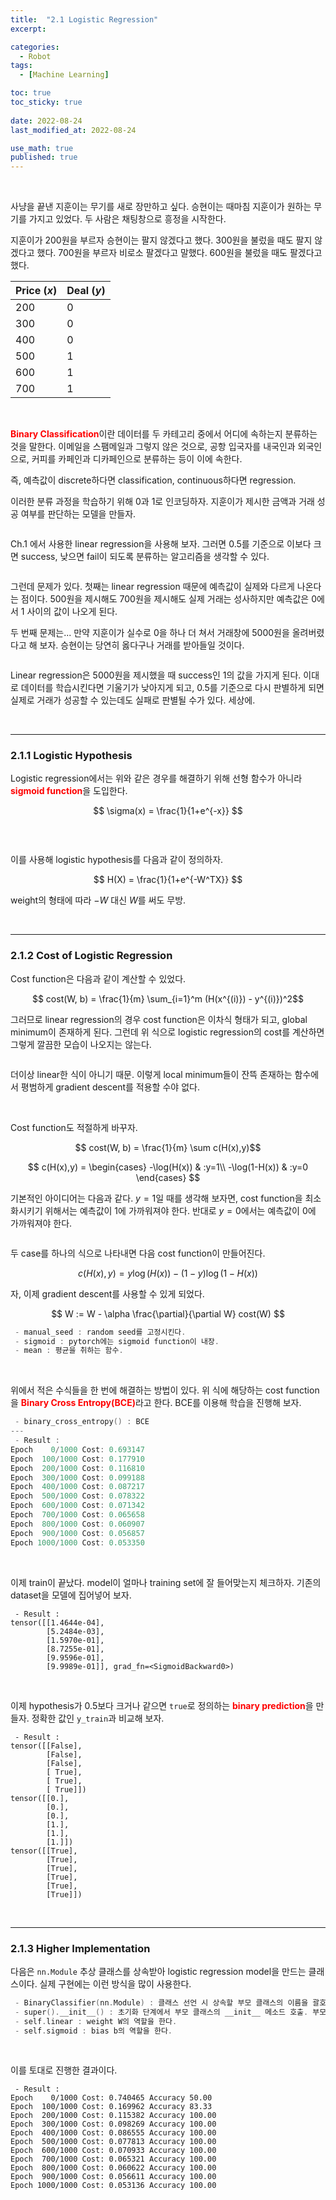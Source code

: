```yaml
---
title:  "2.1 Logistic Regression"
excerpt: 

categories:
  - Robot
tags:
  - [Machine Learning]

toc: true
toc_sticky: true
 
date: 2022-08-24
last_modified_at: 2022-08-24

use_math: true
published: true
---
```


<br>

사냥을 끝낸 지훈이는 무기를 새로 장만하고 싶다. 승현이는 때마침 지훈이가 원하는 무기를 가지고 있었다. 두 사람은 채팅창으로 흥정을 시작한다.

지훈이가 200원을 부르자 승현이는 팔지 않겠다고 했다.
300원을 불렀을 때도 팔지 않겠다고 했다.
700원을 부르자 비로소 팔겠다고 말했다. 600원을 불렀을 때도 팔겠다고 했다.


|Price ($x$)|Deal ($y$)|
|---|---|
|200|0|
|300|0|
|400|0|
|500|1|
|600|1|
|700|1|

<br>

<span style="color:red">**Binary Classification**</span>이란 데이터를 두 카테고리 중에서 어디에 속하는지 분류하는 것을 말한다. 이메일을 스팸메일과 그렇지 않은 것으로, 공항 입국자를 내국인과 외국인으로, 커피를 카페인과 디카페인으로 분류하는 등이 이에 속한다.

즉, 예측값이 discrete하다면 classification, continuous하다면 regression.

이러한 분류 과정을 학습하기 위해 0과 1로 인코딩하자. 지훈이가 제시한 금액과 거래 성공 여부를 판단하는 모델을 만들자.

<p align="center"><img src="/assets/image/machine_learning/ml/ch2/220824.svg" width="" height="" title="" alt=""><br/></p>

Ch.1 에서 사용한 linear regression을 사용해 보자. 그러면 0.5를 기준으로 이보다 크면 success, 낮으면 fail이 되도록 분류하는 알고리즘을 생각할 수 있다.

<p align="center"><img src="/assets/image/machine_learning/ml/ch2/220824_2.svg" width="" height="" title="" alt=""><br/></p>

그런데 문제가 있다. 첫째는 linear regression 때문에 예측값이 실제와 다르게 나온다는 점이다. 500원을 제시해도 700원을 제시해도 실제 거래는 성사하지만 예측값은 0에서 1 사이의 값이 나오게 된다.

두 번째 문제는... 만약 지훈이가 실수로 0을 하나 더 쳐서 거래창에 5000원을 올려버렸다고 해 보자. 승현이는 당연히 옳다구나 거래를 받아들일 것이다.

<p align="center"><img src="/assets/image/machine_learning/ml/ch2/220824_3.svg" width="" height="" title="" alt=""><br/></p>

Linear regression은 5000원을 제시했을 때 success인 1의 값을 가지게 된다. 이대로 데이터를 학습시킨다면 기울기가 낮아지게 되고, 0.5를 기준으로 다시 판별하게 되면 실제로 거래가 성공할 수 있는데도 실패로 판별될 수가 있다. 세상에.

<br>

***

### 2.1.1 Logistic Hypothesis

Logistic regression에서는 위와 같은 경우를 해결하기 위해 선형 함수가 아니라 <span style="color:red">**sigmoid function**</span>을 도입한다.

$$ \sigma(x) = \frac{1}{1+e^{-x}} $$

<p align="center"><img src="/assets/image/machine_learning/ml/ch2/220824_4.png" width="" height="" title="" alt=""><br/></p>

<br>

이를 사용해 logistic hypothesis를 다음과 같이 정의하자.

$$ H(X) = \frac{1}{1+e^{-W^TX}} $$

weight의 형태에 따라 $-W$ 대신 $W$를 써도 무방.

<br>

***

### 2.1.2 Cost of Logistic Regression

Cost function은 다음과 같이 계산할 수 있었다.

$$ cost(W, b) = \frac{1}{m} \sum_{i=1}^m (H(x^{(i)}) - y^{(i)})^2$$

그러므로 linear regression의 경우 cost function은 이차식 형태가 되고, global minimum이 존재하게 된다. 그런데 위 식으로 logistic regression의 cost를 계산하면 그렇게 깔끔한 모습이 나오지는 않는다.

<p align="center"><img src="/assets/image/machine_learning/ml/ch2/220824_5.svg" width="" height="" title="" alt=""><br/></p>

더이상 linear한 식이 아니기 때문. 이렇게 local minimum들이 잔뜩 존재하는 함수에서 평범하게 gradient descent를 적용할 수야 없다.

<br>

Cost function도 적절하게 바꾸자.

$$ cost(W, b) = \frac{1}{m} \sum c(H(x),y)$$

$$ c(H(x),y) = \begin{cases} 
                -\log(H(x)) & :y=1\\
                -\log(1-H(x)) & :y=0
          \end{cases} $$

기본적인 아이디어는 다음과 같다. $y=1$일 때를 생각해 보자면, cost function을 최소화시키기 위해서는 예측값이 1에 가까워져야 한다. 반대로 $y=0$에서는 예측값이 0에 가까워져야 한다.

<p align="center"><img src="/assets/image/machine_learning/ml/ch2/220824_6.png" width="" height="" title="" alt=""><br/></p>

두 case를 하나의 식으로 나타내면 다음 cost function이 만들어진다.

$$ c(H(x),y) = y \log(H(x))-(1-y)\log(1-H(x)) $$

자, 이제 gradient descent를 사용할 수 있게 되었다.

$$ W := W - \alpha \frac{\partial}{\partial W} cost(W) $$

<script src="https://gist.github.com/younghwanJoo1608/7d7f559960c4edab998fef60f6773ad2.js"></script>

```cpp
 - manual_seed : random seed를 고정시킨다.
 - sigmoid : pytorch에는 sigmoid function이 내장.
 - mean : 평균을 취하는 함수.
```

<br>

위에서 적은 수식들을 한 번에 해결하는 방법이 있다. 위 식에 해당하는 cost function을 <span style="color:red">**Binary Cross Entropy(BCE)**</span>라고 한다. BCE를 이용해 학습을 진행해 보자.

<script src="https://gist.github.com/younghwanJoo1608/f13e073748f9f4d5502835dfd3194dd7.js"></script>

```cpp
 - binary_cross_entropy() : BCE
---
 - Result :
Epoch    0/1000 Cost: 0.693147
Epoch  100/1000 Cost: 0.177910
Epoch  200/1000 Cost: 0.116810
Epoch  300/1000 Cost: 0.099188
Epoch  400/1000 Cost: 0.087217
Epoch  500/1000 Cost: 0.078322
Epoch  600/1000 Cost: 0.071342
Epoch  700/1000 Cost: 0.065658
Epoch  800/1000 Cost: 0.060907
Epoch  900/1000 Cost: 0.056857
Epoch 1000/1000 Cost: 0.053350
```

<br>

이제 train이 끝났다. model이 얼마나 training set에 잘 들어맞는지 체크하자. 기존의 dataset을 모델에 집어넣어 보자.

<script src="https://gist.github.com/younghwanJoo1608/cffaedd48dbccc3d4f3b41cebe4aa680.js"></script>

```
 - Result :
tensor([[1.4644e-04],
        [5.2484e-03],
        [1.5970e-01],
        [8.7255e-01],
        [9.9596e-01],
        [9.9989e-01]], grad_fn=<SigmoidBackward0>)
```

<br>

이제 hypothesis가 0.5보다 크거나 같으면 `true`로 정의하는 <span style="color:red">**binary prediction**</span>을 만들자. 정확한 값인 `y_train`과 비교해 보자.

<script src="https://gist.github.com/younghwanJoo1608/c237f808c2b5519c1787837127ce74c2.js"></script>

```
 - Result :
tensor([[False],
        [False],
        [False],
        [ True],
        [ True],
        [ True]])
tensor([[0.],
        [0.],
        [0.],
        [1.],
        [1.],
        [1.]])
tensor([[True],
        [True],
        [True],
        [True],
        [True],
        [True]])
```

<br>

***

### 2.1.3 Higher Implementation

다음은 `nn.Module` 추상 클래스를 상속받아 logistic regression model을 만드는 클래스이다. 실제 구현에는 이런 방식을 많이 사용한다.

<script src="https://gist.github.com/younghwanJoo1608/f7c3e969401e7cee81fa3bc62f51ef11.js"></script>

```cpp
 - BinaryClassifier(nn.Module) : 클래스 선언 시 상속할 부모 클래스의 이름을 괄호 내에 적는다.
 - super().__init__() : 초기화 단계에서 부모 클래스의 __init__ 메소드 호출. 부모 클래스에 전달할 input이 있다면 괄호 내에 적는다.
 - self.linear : weight W의 역할을 한다.
 - self.sigmoid : bias b의 역할을 한다.

```

<br>

이를 토대로 진행한 결과이다.

<script src="https://gist.github.com/younghwanJoo1608/6ff8b19a8b5a8cf8d4ac18983a0c4f7b.js"></script>

```
 - Result :
Epoch    0/1000 Cost: 0.740465 Accuracy 50.00
Epoch  100/1000 Cost: 0.169962 Accuracy 83.33
Epoch  200/1000 Cost: 0.115382 Accuracy 100.00
Epoch  300/1000 Cost: 0.098269 Accuracy 100.00
Epoch  400/1000 Cost: 0.086555 Accuracy 100.00
Epoch  500/1000 Cost: 0.077813 Accuracy 100.00
Epoch  600/1000 Cost: 0.070933 Accuracy 100.00
Epoch  700/1000 Cost: 0.065321 Accuracy 100.00
Epoch  800/1000 Cost: 0.060622 Accuracy 100.00
Epoch  900/1000 Cost: 0.056611 Accuracy 100.00
Epoch 1000/1000 Cost: 0.053136 Accuracy 100.00
```